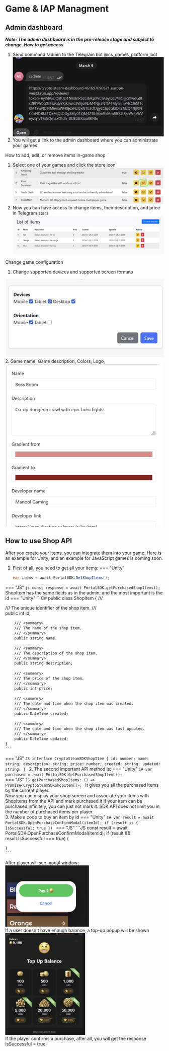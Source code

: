 # Game & IAP Managment
## Admin dashboard

**_Note: The admin dashboard is in the pre-release stage and subject to change.
How to get access_**

1. Send command /admin to the Telegram bot  @cs_games_platform_bot
![Описание изображения](images/game-and-iap/1.png)  
  2. You will get a link to the admin dashboard where you can administrate your games

How to add, edit, or remove items in-game shop

1. Select one of your games and click the store icon
![Описание изображения](images/game-and-iap/2.png)  
  2. Now you can have access to change items, their description, and price in Telegram stars
![Описание изображения](images/game-and-iap/3.png)  
  
Change game configuration  
  1. Change supported devices and supported screen formats

![Описание изображения](images/game-and-iap/4.png)  
  2. Game name, Game description, Colors, Logo,
![Описание изображения](images/game-and-iap/5.png)  
## How to use Shop API

After you create your items, you can integrate them into your game.
Here is an example for Unity, and an example for JavaScript games is coming soon.

1. First of all, you need to get all your items:
=== "Unity"
	```C#
	var items = await PortalSDK.GetShopItems();
	```
=== "JS"
	```js
 	const response = await PortalSDK.getPurchasedShopItems();
	```
ShopItem has the same fields as in the admin, and the most important is the id
=== "Unity"
    ```C#
    public class ShopItem
    {
        /// <summary>
        /// The unique identifier of the shop item.
        /// </summary>
        public int id;

        /// <summary>
        /// The name of the shop item.
        /// </summary>
        public string name;

        /// <summary>
        /// The description of the shop item.
        /// </summary>
        public string description;

        /// <summary>
        /// The price of the shop item.
        /// </summary>
        public int price;

        /// <summary>
        /// The date and time when the shop item was created.
        /// </summary>
        public DateTime created;

        /// <summary>
        /// The date and time when the shop item was last updated.
        /// </summary>
        public DateTime updated;
    }
    ```
=== "JS"
    ```JS
    interface CryptoSteamSDKShopItem {
        id: number;
        name: string;
        description: string;
        price: number;
        created: string;
        updated: string;
    }
    ```
2. The second important API method is:
=== "Unity"
    ```C#
    var purchased = await PortalSDK.GetPurchasedShopItems();
    ```  
=== "JS"
    ```JS
    getPurchasedShopItems: () => Promise<CryptoSteamSDKShopItem[]>;
    ```
It gives you all the purchased items by the current player.   
  Now you can display your shop screen and associate your items with ShopItems from the API and mark purchased it 
If your item can be purchased infinitely, you can just not mark it. SDK API does not limit you in the number of purchased items per player.   
3. Make a code to buy an item by id
=== "Unity"
	```C#
	var result = await PortalSDK.OpenPurchaseConfirmModal(itemId);
	if (result is { IsSuccessful: true })
	```
=== "JS"
	```JS
	const result = await PortalSDK.OpenPurchaseConfirmModal(itemId);
	if (result && result.IsSuccessful === true) {
		
	}
	```

After player will see modal window:  
  ![Описание изображения](images/game-and-iap/6.png)  
  If a user doesn't have enough balance, a top-up popup will be shown  
  ![Описание изображения](images/game-and-iap/7.png)  
  If the player confirms a purchase, after all, you will get the response IsSuccessful = true
